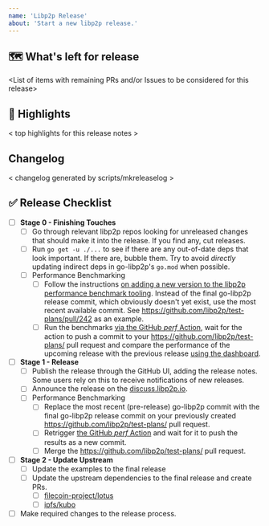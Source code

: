 ```yaml
---
name: 'Libp2p Release'
about: 'Start a new libp2p release.'
---
```


## 🗺 What's left for release

<List of items with remaining PRs and/or Issues to be considered for this release>

## 🔦 Highlights

< top highlights for this release notes >

## Changelog

< changelog generated by scripts/mkreleaselog >

## ✅ Release Checklist

- [ ] **Stage 0 - Finishing Touches**
    - [ ] Go through relevant libp2p repos looking for unreleased changes that should make it into the release. If you find any, cut releases.
    - [ ] Run `go get -u ./...` to see if there are any out-of-date deps that look important. If there are, bubble them. Try to avoid _directly_ updating indirect deps in go-libp2p's `go.mod` when possible.
    - [ ] Performance Benchmarking
      - [ ] Follow the instructions [on adding a new version to the libp2p performance benchmark tooling](https://github.com/libp2p/test-plans/tree/master/perf#adding-a-new-implementation-or-a-new-version). Instead of the final go-libp2p release commit, which obviously doesn't yet exist, use the most recent available commit. See https://github.com/libp2p/test-plans/pull/242 as an example.
      - [ ] Run the benchmarks [via the GitHub _perf_ Action](https://github.com/libp2p/test-plans/tree/master/perf#running-via-github-action), wait for the action to push a commit to your https://github.com/libp2p/test-plans/ pull request and compare the performance of the upcoming release with the previous release [using the dashboard](https://github.com/libp2p/test-plans/tree/master/perf#running-via-github-action).
- [ ] **Stage 1 - Release**
  - [ ] Publish the release through the GitHub UI, adding the release notes. Some users rely on this to receive notifications of new releases.
  - [ ] Announce the release on the [discuss.libp2p.io](https://discuss.libp2p.io).
  - [ ] Performance Benchmarking
    - [ ] Replace the most recent (pre-release) go-libp2p commit with the final go-libp2p release commit on your previously created https://github.com/libp2p/test-plans/ pull request.
    - [ ] Retrigger [the GitHub _perf_ Action](https://github.com/libp2p/test-plans/tree/master/perf#running-via-github-action) and wait for it to push the results as a new commit.
    - [ ] Merge the https://github.com/libp2p/test-plans/ pull request.
- [ ] **Stage 2 - Update Upstream**
  - [ ] Update the examples to the final release
  - [ ] Update the upstream dependencies to the final release and create PRs.
    - [ ] [filecoin-project/lotus](https://github.com/filecoin-project/lotus)
    - [ ] [ipfs/kubo](https://github.com/ipfs/kubo)
- [ ] Make required changes to the release process.
